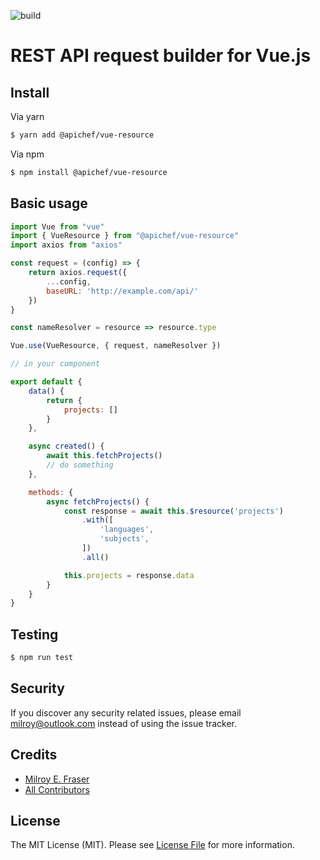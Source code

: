 ![build](https://github.com/apichef/vue-resource/workflows/build/badge.svg)

# REST API request builder for Vue.js

## Install

Via yarn

``` bash
$ yarn add @apichef/vue-resource
```

Via npm

``` bash
$ npm install @apichef/vue-resource
```

## Basic usage

```js
import Vue from "vue"
import { VueResource } from "@apichef/vue-resource"
import axios from "axios"

const request = (config) => {
    return axios.request({
        ...config,
        baseURL: 'http://example.com/api/'
    })
}

const nameResolver = resource => resource.type

Vue.use(VueResource, { request, nameResolver })

// in your component

export default {
    data() {
        return {
            projects: []
        }
    },

    async created() {
        await this.fetchProjects()
        // do something
    },

    methods: {
        async fetchProjects() {
            const response = await this.$resource('projects')
                .with([
                    'languages',
                    'subjects',
                ])
                .all()

            this.projects = response.data
        }
    }
}
```

## Testing

``` bash
$ npm run test
```

## Security

If you discover any security related issues, please email milroy@outlook.com instead of using the issue tracker.

## Credits

- [Milroy E. Fraser][link-author]
- [All Contributors][link-contributors]

## License

The MIT License (MIT). Please see [License File](LICENSE.md) for more information.

[link-author]: https://github.com/milroyfraser
[link-contributors]: ../../contributors
